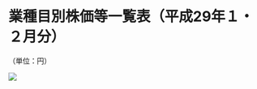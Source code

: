 # 業種目別株価等一覧表（平成29年１・２月分）

（単位：円）

![](https://www.nta.go.jp/tmp/c8bb9891-ac32-4850-baa6-9177cb562bd6/images/0d63742a3e892772e50e05974b78985236fa08065d14c315b6f15918ef1af028.jpg)